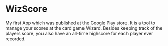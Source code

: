 # WizScore
My first App which was published at the Google Play store. It is a tool to manage your scores at the card game Wizard. Besides keeping track of the players score, you also have an all-time highscore for each player ever recorded.
